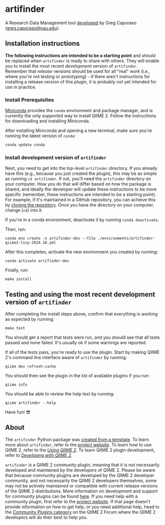 # artifinder

A Research Data Management tool [developed](https://develop.qiime2.org) by Greg Caporaso (greg.caporaso@nau.edu).

## Installation instructions

**The following instructions are intended to be a starting point** and should be replaced when `artifinder` is ready to share with others.
They will enable you to install the most recent *development* version of `artifinder`.
Remember that *release* versions should be used for all "real" work (i.e., where you're not testing or prototyping) - if there aren't instructions for installing a release version of this plugin, it is probably not yet intended for use in practice.

### Install Prerequisites

[Miniconda](https://conda.io/miniconda.html) provides the `conda` environment and package manager, and is currently the only supported way to install QIIME 2.
Follow the instructions for downloading and installing Miniconda.

After installing Miniconda and opening a new terminal, make sure you're running the latest version of `conda`:

```bash
conda update conda
```

###  Install development version of `artifinder`

Next, you need to get into the top-level `artifinder` directory.
If you already have this (e.g., because you just created the plugin), this may be as simple as running `cd artifinder`.
If not, you'll need the `artifinder` directory on your computer.
How you do that will differ based on how the package is shared, and ideally the developer will update these instructions to be more specific (remember, these instructions are intended to be a starting point).
For example, if it's maintained in a GitHub repository, you can achieve this by [cloning the repository](https://docs.github.com/en/repositories/creating-and-managing-repositories/cloning-a-repository).
Once you have the directory on your computer, change (`cd`) into it.

If you're in a conda environment, deactivate it by running `conda deactivate`.


Then, run:

```shell
conda env create -n artifinder-dev --file ./environments/artifinder-qiime2-tiny-2024.10.yml
```

After this completes, activate the new environment you created by running:

```shell
conda activate artifinder-dev
```

Finally, run:

```shell
make install
```

## Testing and using the most recent development version of `artifinder`

After completing the install steps above, confirm that everything is working as expected by running:

```shell
make test
```

You should get a report that tests were run, and you should see that all tests passed and none failed.
It's usually ok if some warnings are reported.

If all of the tests pass, you're ready to use the plugin.
Start by making QIIME 2's command line interface aware of `artifinder` by running:

```shell
qiime dev refresh-cache
```

You should then see the plugin in the list of available plugins if you run:

```shell
qiime info
```

You should be able to review the help text by running:

```shell
qiime artifinder --help
```

Have fun! 😎

## About

The `artifinder` Python package was [created from a template](https://develop.qiime2.org/en/latest/plugins/tutorials/create-from-template.html).
To learn more about `artifinder`, refer to the [project website](https://cap-lab.bio).
To learn how to use QIIME 2, refer to the [*Using QIIME 2*](https://use.qiime2.org).
To learn QIIME 2 plugin development, refer to [*Developing with QIIME 2*](https://develop.qiime2.org).

`artifinder` is a QIIME 2 community plugin, meaning that it is not necessarily developed and maintained by the developers of QIIME 2.
Please be aware that because community plugins are developed by the QIIME 2 developer community, and not necessarily the QIIME 2 developers themselves, some may not be actively maintained or compatible with current release versions of the QIIME 2 distributions.
More information on development and support for community plugins can be found [here](https://library.qiime2.org).
If you need help with a community plugin, first refer to the [project website](https://cap-lab.bio).
If that page doesn't provide information on how to get help, or you need additional help, head to the [Community Plugins category](https://forum.qiime2.org/c/community-contributions/community-plugins/14) on the QIIME 2 Forum where the QIIME 2 developers will do their best to help you.
